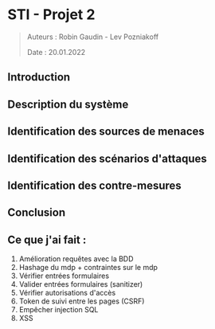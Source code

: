 # STI - Projet 2

> Auteurs : Robin Gaudin - Lev Pozniakoff
>
> Date : 20.01.2022

## Introduction

## Description du système

## Identification des sources de menaces

## Identification des scénarios d'attaques

## Identification des contre-mesures

## Conclusion



## Ce que j'ai fait :

1. Amélioration requêtes avec la BDD
2. Hashage du mdp + contraintes sur le mdp
3. Vérifier entrées formulaires
4. Valider entrées formulaires (sanitizer)
5. Vérifier autorisations d'accès
6. Token de suivi entre les pages (CSRF)
7. Empêcher injection SQL
8. XSS